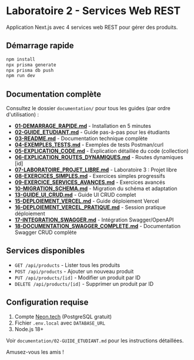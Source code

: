 # Laboratoire 2 - Services Web REST

Application Next.js avec 4 services web REST pour gérer des produits.

## Démarrage rapide

```bash
npm install
npx prisma generate
npx prisma db push
npm run dev
```

## Documentation complète

Consultez le dossier `documentation/` pour tous les guides (par ordre d'utilisation) :

- **[01-DEMARRAGE_RAPIDE.md](documentation/01-DEMARRAGE_RAPIDE.md)** - Installation en 5 minutes
- **[02-GUIDE_ETUDIANT.md](documentation/02-GUIDE_ETUDIANT.md)** - Guide pas-à-pas pour les étudiants  
- **[03-README.md](documentation/03-README.md)** - Documentation technique complète
- **[04-EXEMPLES_TESTS.md](documentation/04-EXEMPLES_TESTS.md)** - Exemples de tests Postman/curl
- **[05-EXPLICATION_CODE.md](documentation/05-EXPLICATION_CODE.md)** - Explication détaillée du code (collection)
- **[06-EXPLICATION_ROUTES_DYNAMIQUES.md](documentation/06-EXPLICATION_ROUTES_DYNAMIQUES.md)** - Routes dynamiques [id]
- **[07-LABORATOIRE_PROJET_LIBRE.md](documentation/07-LABORATOIRE_PROJET_LIBRE.md)** - Laboratoire 3 : Projet libre
- **[08-EXERCICES_SIMPLES.md](documentation/08-EXERCICES_SIMPLES.md)** - Exercices simples progressifs
- **[09-EXERCICE_SERVICES_AVANCES.md](documentation/09-EXERCICE_SERVICES_AVANCES.md)** - Exercices avancés
- **[10-MIGRATION_SCHEMA.md](documentation/10-MIGRATION_SCHEMA.md)** - Migration du schéma et adaptation
- **[13-GUIDE_UI_CRUD.md](documentation/13-GUIDE_UI_CRUD.md)** - Guide UI CRUD complet
- **[15-DEPLOIEMENT_VERCEL.md](documentation/15-DEPLOIEMENT_VERCEL.md)** - Guide déploiement Vercel
- **[16-DEPLOIEMENT_VERCEL_PRATIQUE.md](documentation/16-DEPLOIEMENT_VERCEL_PRATIQUE.md)** - Session pratique déploiement
- **[17-INTEGRATION_SWAGGER.md](documentation/17-INTEGRATION_SWAGGER.md)** - Intégration Swagger/OpenAPI
- **[18-DOCUMENTATION_SWAGGER_COMPLETE.md](documentation/18-DOCUMENTATION_SWAGGER_COMPLETE.md)** - Documentation Swagger CRUD complète

## Services disponibles

- `GET /api/products` - Lister tous les produits
- `POST /api/products` - Ajouter un nouveau produit
- `PUT /api/products/[id]` - Modifier un produit par ID
- `DELETE /api/products/[id]` - Supprimer un produit par ID

## Configuration requise

1. Compte [Neon.tech](https://neon.tech) (PostgreSQL gratuit)
2. Fichier `.env.local` avec `DATABASE_URL`
3. Node.js 18+

Voir `documentation/02-GUIDE_ETUDIANT.md` pour les instructions détaillées.

Amusez-vous les amis !